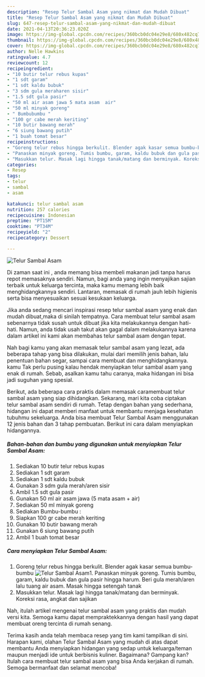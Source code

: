 ```yaml
---
description: "Resep Telur Sambal Asam yang nikmat dan Mudah Dibuat"
title: "Resep Telur Sambal Asam yang nikmat dan Mudah Dibuat"
slug: 647-resep-telur-sambal-asam-yang-nikmat-dan-mudah-dibuat
date: 2021-04-13T20:36:23.020Z
image: https://img-global.cpcdn.com/recipes/360bcb0dc04e29e8/680x482cq70/telur-sambal-asam-foto-resep-utama.jpg
thumbnail: https://img-global.cpcdn.com/recipes/360bcb0dc04e29e8/680x482cq70/telur-sambal-asam-foto-resep-utama.jpg
cover: https://img-global.cpcdn.com/recipes/360bcb0dc04e29e8/680x482cq70/telur-sambal-asam-foto-resep-utama.jpg
author: Nelle Hawkins
ratingvalue: 4.7
reviewcount: 12
recipeingredient:
- "10 butir telur rebus kupas"
- "1 sdt garam"
- "1 sdt kaldu bubuk"
- "3 sdm gula meraharen sisir"
- "1.5 sdt gula pasir"
- "50 ml air asam jawa 5 mata asam  air"
- "50 ml minyak goreng"
- " Bumbubumbu "
- "100 gr cabe merah keriting"
- "10 butir bawang merah"
- "6 siung bawang putih"
- "1 buah tomat besar"
recipeinstructions:
- "Goreng telur rebus hingga berkulit. Blender agak kasar semua bumbu-bumbu"
- "Panaskan minyak goreng. Tumis bumbu, garam, kaldu bubuk dan gula pasir hingga harum. Beri gula merah/aren lalu tuang air asam. Masak hingga setengah tanak"
- "Masukkan telur. Masak lagi hingga tanak/matang dan berminyak. Koreksi rasa, angkat dan sajikan"
categories:
- Resep
tags:
- telur
- sambal
- asam

katakunci: telur sambal asam 
nutrition: 257 calories
recipecuisine: Indonesian
preptime: "PT15M"
cooktime: "PT34M"
recipeyield: "2"
recipecategory: Dessert

---
```



![Telur Sambal Asam](https://img-global.cpcdn.com/recipes/360bcb0dc04e29e8/680x482cq70/telur-sambal-asam-foto-resep-utama.jpg)

Di zaman  saat ini , anda memang bisa membeli makanan jadi tanpa harus repot memasaknya sendiri. Namun, bagi anda yang ingin menyajikan sajian terbaik untuk keluarga tercinta, maka kamu memang lebih baik menghidangkannya sendiri. Lantaran, memasak di rumah jauh lebih higienis serta bisa menyesuaikan sesuai kesukaan keluarga.

Jika anda sedang mencari inspirasi resep telur sambal asam yang enak dan mudah dibuat,maka di sinilah tempatnya. Cara membuat telur sambal asam  sebenarnya tidak susah untuk dibuat jika kita melakukannya dengan hati-hati. Namun, anda tidak usah takut akan gagal dalam melakukannya 
karena dalam artikel ini kami akan membahas telur sambal asam dengan tepat.  



Nah bagi kamu yang akan memasak telur sambal asam yang lezat, ada beberapa tahap yang bisa dilakukan, mulai dari memilih jenis bahan, lalu penentuan bahan segar, sampai cara membuat dan menghidangkannya. kamu Tak perlu pusing kalau hendak menyiapkan telur sambal asam yang enak di rumah. Sebab, asalkan kamu  tahu caranya, maka hidangan ini bisa jadi suguhan yang spesial.

Berikut, ada beberapa cara praktis  dalam memasak caramembuat telur sambal asam yang siap dihidangkan. Sekarang, mari kita coba ciptakan telur sambal asam sendiri di rumah. Tetap dengan bahan yang sederhana, hidangan ini dapat memberi manfaat untuk membantu menjaga kesehatan tubuhmu sekeluarga. Anda bisa membuat Telur Sambal Asam menggunakan 12 jenis bahan dan 3 tahap pembuatan. Berikut ini cara dalam menyiapkan hidangannya.

<!--inarticleads1-->

##### Bahan-bahan dan bumbu yang digunakan untuk menyiapkan Telur Sambal Asam:

1. Sediakan 10 butir telur rebus kupas
1. Sediakan 1 sdt garam
1. Sediakan 1 sdt kaldu bubuk
1. Gunakan 3 sdm gula merah/aren sisir
1. Ambil 1.5 sdt gula pasir
1. Gunakan 50 ml air asam jawa (5 mata asam + air)
1. Sediakan 50 ml minyak goreng
1. Sediakan  Bumbu-bumbu :
1. Siapkan 100 gr cabe merah keriting
1. Gunakan 10 butir bawang merah
1. Gunakan 6 siung bawang putih
1. Ambil 1 buah tomat besar




<!--inarticleads2-->

##### Cara menyiapkan Telur Sambal Asam:

1. Goreng telur rebus hingga berkulit. Blender agak kasar semua bumbu-bumbu
<img src="https://img-global.cpcdn.com/steps/64fb72de10a4d309/160x128cq70/telur-sambal-asam-langkah-memasak-1-foto.jpg" alt="Telur Sambal Asam">1. Panaskan minyak goreng. Tumis bumbu, garam, kaldu bubuk dan gula pasir hingga harum. Beri gula merah/aren lalu tuang air asam. Masak hingga setengah tanak
1. Masukkan telur. Masak lagi hingga tanak/matang dan berminyak. Koreksi rasa, angkat dan sajikan




Nah, itulah artikel mengenai  telur sambal asam  yang praktis dan mudah versi kita. Semoga kamu dapat mempraktekkannya dengan hasil yang dapat membuat oreng tercinta di rumah senang. 

Terima kasih anda telah membaca resep yang tim kami tampilkan di sini. Harapan kami, olahan  Telur Sambal Asam yang mudah di atas dapat membantu Anda menyiapkan hidangan yang sedap untuk keluarga/teman maupun menjadi ide untuk berbisnis kuliner. Bagaimana? Gampang kan? Itulah cara membuat telur sambal asam yang bisa Anda kerjakan di rumah. Semoga bermanfaat dan selamat mencoba!

